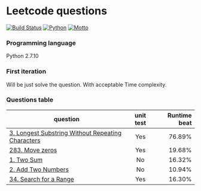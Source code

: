 # Leetcode questions
[![Build Status](https://travis-ci.org/woodenchalet/LeetCode_problems.svg?branch=master)](https://travis-ci.org/woodenchalet/LeetCode_problems/builds/)
[![Python](https://img.shields.io/badge/python-2.7.10-blue.svg)](https://www.python.org/)
[![Motto](https://img.shields.io/badge/motto-good%20good%20study%2C%20day%20day%20up-red.svg)](https://en.wikipedia.org/wiki/Day_Day_Up)
### Programming language

Python 2.7.10

### First iteration
Will be just solve the question. With acceptable Time complexity.

### Questions table
| question      | unit test      | Runtime beat  |
| ------------- |:-------------:| -----:        |
| [3. Longest Substring Without Repeating Characters](https://github.com/woodenchalet/LeetCode_problems/blob/master/three_longest_substring.py)| Yes         | 76.89%        |
| [283. Move zeros](https://github.com/woodenchalet/LeetCode_problems/blob/master/two_eight_three_move_zeros.py)| Yes         | 19.68%        |
| [1. Two Sum](https://github.com/woodenchalet/LeetCode_problems/blob/master/previously_solved.py)| No         | 16.32%        |
| [2. Add Two Numbers](https://github.com/woodenchalet/LeetCode_problems/blob/master/previously_solved.py)  | No         | 10.94%        |
| [34. Search for a Range](https://github.com/woodenchalet/LeetCode_problems/blob/master/three_four_search_range.py)   | Yes         | 16.30%        |